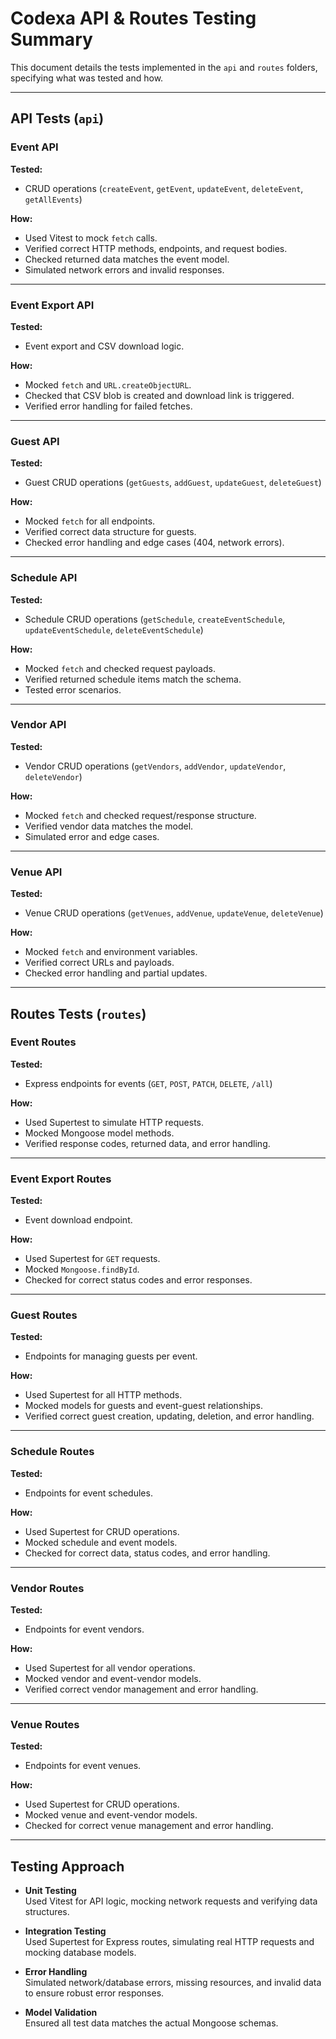 # Codexa API & Routes Testing Summary

This document details the tests implemented in the `api` and `routes` folders, specifying what was tested and how.

---

## API Tests (`api`)

### Event API
**Tested:**
- CRUD operations (`createEvent`, `getEvent`, `updateEvent`, `deleteEvent`, `getAllEvents`)

**How:**
- Used Vitest to mock `fetch` calls.
- Verified correct HTTP methods, endpoints, and request bodies.
- Checked returned data matches the event model.
- Simulated network errors and invalid responses.

---

### Event Export API
**Tested:**
- Event export and CSV download logic.

**How:**
- Mocked `fetch` and `URL.createObjectURL`.
- Checked that CSV blob is created and download link is triggered.
- Verified error handling for failed fetches.

---

### Guest API
**Tested:**
- Guest CRUD operations (`getGuests`, `addGuest`, `updateGuest`, `deleteGuest`)

**How:**
- Mocked `fetch` for all endpoints.
- Verified correct data structure for guests.
- Checked error handling and edge cases (404, network errors).

---

### Schedule API
**Tested:**
- Schedule CRUD operations (`getSchedule`, `createEventSchedule`, `updateEventSchedule`, `deleteEventSchedule`)

**How:**
- Mocked `fetch` and checked request payloads.
- Verified returned schedule items match the schema.
- Tested error scenarios.

---

### Vendor API
**Tested:**
- Vendor CRUD operations (`getVendors`, `addVendor`, `updateVendor`, `deleteVendor`)

**How:**
- Mocked `fetch` and checked request/response structure.
- Verified vendor data matches the model.
- Simulated error and edge cases.

---

### Venue API
**Tested:**
- Venue CRUD operations (`getVenues`, `addVenue`, `updateVenue`, `deleteVenue`)

**How:**
- Mocked `fetch` and environment variables.
- Verified correct URLs and payloads.
- Checked error handling and partial updates.

---

## Routes Tests (`routes`)

### Event Routes
**Tested:**
- Express endpoints for events (`GET`, `POST`, `PATCH`, `DELETE`, `/all`)

**How:**
- Used Supertest to simulate HTTP requests.
- Mocked Mongoose model methods.
- Verified response codes, returned data, and error handling.

---

### Event Export Routes
**Tested:**
- Event download endpoint.

**How:**
- Used Supertest for `GET` requests.
- Mocked `Mongoose.findById`.
- Checked for correct status codes and error responses.

---

### Guest Routes
**Tested:**
- Endpoints for managing guests per event.

**How:**
- Used Supertest for all HTTP methods.
- Mocked models for guests and event-guest relationships.
- Verified correct guest creation, updating, deletion, and error handling.

---

### Schedule Routes
**Tested:**
- Endpoints for event schedules.

**How:**
- Used Supertest for CRUD operations.
- Mocked schedule and event models.
- Checked for correct data, status codes, and error handling.

---

### Vendor Routes
**Tested:**
- Endpoints for event vendors.

**How:**
- Used Supertest for all vendor operations.
- Mocked vendor and event-vendor models.
- Verified correct vendor management and error handling.

---

### Venue Routes
**Tested:**
- Endpoints for event venues.

**How:**
- Used Supertest for CRUD operations.
- Mocked venue and event-vendor models.
- Checked for correct venue management and error handling.

---

## Testing Approach

- **Unit Testing**  
  Used Vitest for API logic, mocking network requests and verifying data structures.

- **Integration Testing**  
  Used Supertest for Express routes, simulating real HTTP requests and mocking database models.

- **Error Handling**  
  Simulated network/database errors, missing resources, and invalid data to ensure robust error responses.

- **Model Validation**  
  Ensured all test data matches the actual Mongoose schemas.
